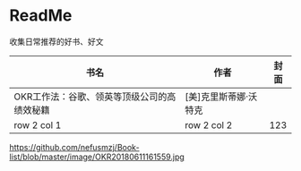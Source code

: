# ReadMe
收集日常推荐的好书、好文


书名  | 作者 |封面
---|---|---
OKR工作法：谷歌、领英等顶级公司的高绩效秘籍 | [美]克里斯蒂娜·沃特克 | 
row 2 col 1 | row 2 col 2 | 123

https://github.com/nefusmzj/Book-list/blob/master/image/OKR20180611161559.jpg
